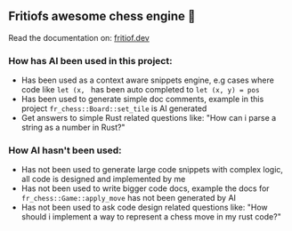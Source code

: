 ## Fritiofs awesome chess engine 🤩

Read the documentation on: [fritiof.dev](http://fritiof.dev/doc/fr_chess/index.html)

### How has AI been used in this project:

- Has been used as a context aware snippets engine, e.g cases where code like `let (x, ` has been auto completed to `let (x, y) = pos`
- Has been used to generate simple doc comments, example in this project `fr_chess::Board::set_tile` is AI generated
- Get answers to simple Rust related questions like: "How can i parse a string as a number in Rust?"

### How AI hasn't been used:

- Has not been used to generate large code snippets with complex logic, all code is designed and implemented by me
- Has not been used to write bigger code docs, example the docs for `fr_chess::Game::apply_move` has not been generated by AI
- Has not been used to ask code design related questions like: "How should i implement a way to represent a chess move in my rust code?"
